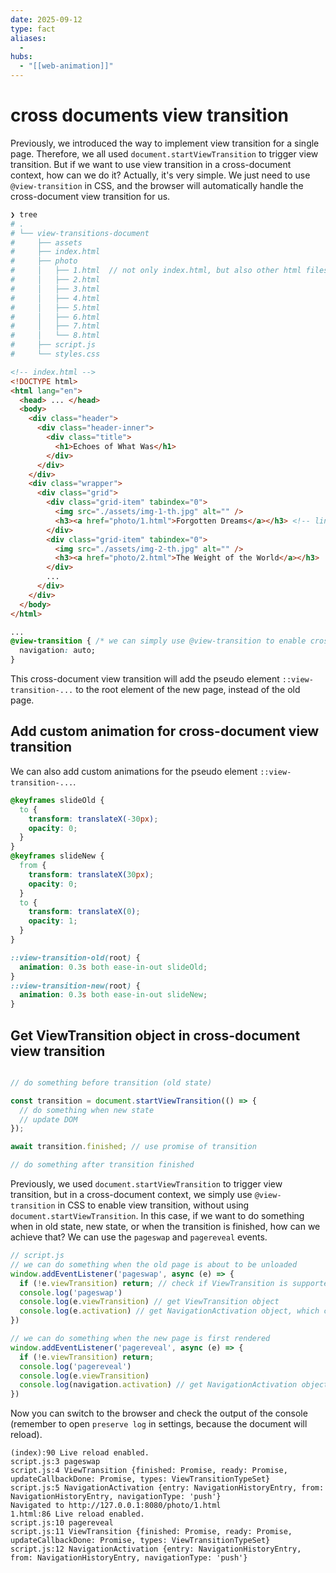```yaml
---
date: 2025-09-12
type: fact
aliases:
  -
hubs:
  - "[[web-animation]]"
---
```


# cross documents view transition

Previously, we introduced the way to implement view transition for a single page. Therefore, we all used `document.startViewTransition` to trigger view transition. But if we want to use view transition in a cross-document context, how can we do it? Actually, it's very simple. We just need to use `@view-transition` in CSS, and the browser will automatically handle the cross-document view transition for us.

```bash
❯ tree
# .
# └── view-transitions-document
#     ├── assets
#     ├── index.html
#     ├── photo
#     │   ├── 1.html  // not only index.html, but also other html files
#     │   ├── 2.html
#     │   ├── 3.html
#     │   ├── 4.html
#     │   ├── 5.html
#     │   ├── 6.html
#     │   ├── 7.html
#     │   └── 8.html
#     ├── script.js
#     └── styles.css
```


```html
<!-- index.html -->
<!DOCTYPE html>
<html lang="en">
  <head> ... </head>
  <body>
    <div class="header">
      <div class="header-inner">
        <div class="title">
          <h1>Echoes of What Was</h1>
        </div>
      </div>
    </div>
    <div class="wrapper">
      <div class="grid">
        <div class="grid-item" tabindex="0">
          <img src="./assets/img-1-th.jpg" alt="" />
          <h3><a href="photo/1.html">Forgotten Dreams</a></h3> <!-- link to other html files, so just simply load another document, not update DOM -->
        </div>
        <div class="grid-item" tabindex="0">
          <img src="./assets/img-2-th.jpg" alt="" />
          <h3><a href="photo/2.html">The Weight of the World</a></h3>
        </div>
        ...
      </div>
    </div>
  </body>
</html>
```

```css
...
@view-transition { /* we can simply use @view-transition to enable cross-document view transition, without using document.startViewTransition */
  navigation: auto;
}
```

This cross-document view transition will add the pseudo element `::view-transition-...` to the root element of the new page, instead of the old page.

## Add custom animation for cross-document view transition

We can also add custom animations for the pseudo element `::view-transition-...`.


```css
@keyframes slideOld {
  to {
    transform: translateX(-30px);
    opacity: 0;
  }
}
@keyframes slideNew {
  from {
    transform: translateX(30px);
    opacity: 0;
  }
  to {
    transform: translateX(0);
    opacity: 1;
  }
}

::view-transition-old(root) {
  animation: 0.3s both ease-in-out slideOld;
}
::view-transition-new(root) {
  animation: 0.3s both ease-in-out slideNew;
}
```


## Get ViewTransition object in cross-document view transition
```js

// do something before transition (old state)

const transition = document.startViewTransition(() => {
  // do something when new state
  // update DOM
});

await transition.finished; // use promise of transition

// do something after transition finished

```

Previously, we used `document.startViewTransition` to trigger view transition, but in a cross-document context, we simply use `@view-transition` in CSS to enable view transition, without using `document.startViewTransition`. In this case, if we want to do something when in old state, new state, or when the transition is finished, how can we achieve that? We can use the `pageswap` and `pagereveal` events.

```js
// script.js
// we can do something when the old page is about to be unloaded
window.addEventListener('pageswap', async (e) => {
  if (!e.viewTransition) return; // check if ViewTransition is supported (not all browsers support it)
  console.log('pageswap')
  console.log(e.viewTransition) // get ViewTransition object
  console.log(e.activation) // get NavigationActivation object, which contains info about navigation (where we came from, where we go, type of navigation)
})

// we can do something when the new page is first rendered
window.addEventListener('pagereveal', async (e) => {
  if (!e.viewTransition) return;
  console.log('pagereveal')
  console.log(e.viewTransition)
  console.log(navigation.activation) // get NavigationActivation object but from navigation object instead of event
})
```

Now you can switch to the browser and check the output of the console (remember to open `preserve log` in settings, because the document will reload).

```
(index):90 Live reload enabled.
script.js:3 pageswap
script.js:4 ViewTransition {finished: Promise, ready: Promise, updateCallbackDone: Promise, types: ViewTransitionTypeSet}
script.js:5 NavigationActivation {entry: NavigationHistoryEntry, from: NavigationHistoryEntry, navigationType: 'push'}
Navigated to http://127.0.0.1:8080/photo/1.html
1.html:86 Live reload enabled.
script.js:10 pagereveal
script.js:11 ViewTransition {finished: Promise, ready: Promise, updateCallbackDone: Promise, types: ViewTransitionTypeSet}
script.js:12 NavigationActivation {entry: NavigationHistoryEntry, from: NavigationHistoryEntry, navigationType: 'push'}

